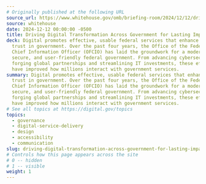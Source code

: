 ```yaml
---
# Originally published at the following URL
source_url: https://www.whitehouse.gov/omb/briefing-room/2024/12/12/driving-digital-transformation-across-government-for-lasting-impact/
source: whitehouse
date: 2024-12-12 00:00:00 -0500
title: Driving Digital Transformation Across Government for Lasting Impact
deck: Digital promotes effective, usable federal services that enhance public
  trust in government. Over the past four years, the Office of the Federal
  Chief Information Officer (OFCIO) has laid the groundwork for a modern,
  secure, and user-friendly federal government. From advancing cybersecurity to
  forging global partnerships and streamlining IT investments, these efforts
  have improved how millions interact with government services.
summary: Digital promotes effective, usable federal services that enhance public
  trust in government. Over the past four years, the Office of the Federal
  Chief Information Officer (OFCIO) has laid the groundwork for a modern,
  secure, and user-friendly federal government. From advancing cybersecurity to
  forging global partnerships and streamlining IT investments, these efforts
  have improved how millions interact with government services.
# See all topics at https://digital.gov/topics
topics:
  - governance
  - digital-service-delivery
  - design
  - accessibility
  - communication
slug: driving-digital-transformation-across-government-for-lasting-impact
# Controls how this page appears across the site
# 0 -- hidden
# 1 -- visible
weight: 1
---
```

